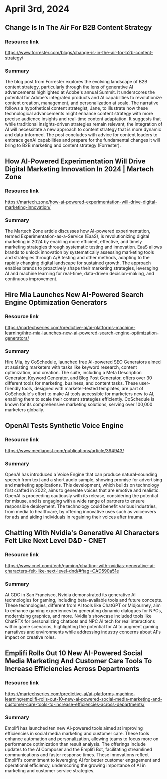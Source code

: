 # April 3rd, 2024

## Change Is In The Air For B2B Content Strategy

### Resource link

<https://www.forrester.com/blogs/change-is-in-the-air-for-b2b-content-strategy/>

### Summary

The blog post from Forrester explores the evolving landscape of B2B content strategy, particularly through the lens of generative AI advancements highlighted at Adobe's annual Summit. It underscores the potential for Adobe's integrated products and AI capabilities to revolutionize content creation, management, and personalization at scale. The narrative follows a hypothetical content strategist, Jane, to illustrate how these technological advancements might enhance content strategy with more precise audience insights and real-time content adaptation. It suggests that while traditional insights-driven strategies remain relevant, the integration of AI will necessitate a new approach to content strategy that is more dynamic and data-informed. The post concludes with advice for content leaders to embrace genAI capabilities and prepare for the fundamental changes it will bring to B2B marketing and content strategy​ (Forrester)​.

## How AI-Powered Experimentation Will Drive Digital Marketing Innovation In 2024 | Martech Zone

### Resource link

<https://martech.zone/how-ai-powered-experimentation-will-drive-digital-marketing-innovation/>

### Summary

The Martech Zone article discusses how AI-powered experimentation, termed Experimentation-as-a-Service (EaaS), is revolutionizing digital marketing in 2024 by enabling more efficient, effective, and timely marketing strategies through systematic testing and innovation. EaaS allows brands to unlock innovation by systematically assessing marketing tools and strategies through A/B testing and other methods, adapting to the rapidly changing digital landscape for sustained growth. The approach enables brands to proactively shape their marketing strategies, leveraging AI and machine learning for real-time, data-driven decision-making, and continuous improvement.

## Hire Mia Launches New AI-Powered Search Engine Optimization Generators

### Resource link

<https://martechseries.com/predictive-ai/ai-platforms-machine-learning/hire-mia-launches-new-ai-powered-search-engine-optimization-generators/>

### Summary

Hire Mia, by CoSchedule, launched free AI-powered SEO Generators aimed at assisting marketers with tasks like keyword research, content optimization, and creation. The suite, including a Meta Description Generator, Keyword Generator, and Blog Post Generator, offers over 30 different tools for marketing, business, and content tasks. These user-friendly tools, designed with marketer-tested templates, are part of CoSchedule's effort to make AI tools accessible for marketers new to AI, enabling them to scale their content strategies efficiently. CoSchedule is known for its comprehensive marketing solutions, serving over 100,000 marketers globally.

## OpenAI Tests Synthetic Voice Engine

### Resource link

<https://www.mediapost.com/publications/article/394943/>

### Summary

OpenAI has introduced a Voice Engine that can produce natural-sounding speech from text and a short audio sample, showing promise for advertising and marketing applications. This development, which builds on technology first crafted in 2022, aims to generate voices that are emotive and realistic. OpenAI is proceeding cautiously with its release, considering the potential for misuse, and is engaging with a wide range of partners to ensure responsible deployment. The technology could benefit various industries, from media to healthcare, by offering innovative uses such as voiceovers for ads and aiding individuals in regaining their voices after trauma.

## Chatting With Nvidia's Generative AI Characters Felt Like Next Level D\&D - CNET

### Resource link

<https://www.cnet.com/tech/gaming/chatting-with-nvidias-generative-ai-characters-felt-like-next-level-dnd/#ftag=CAD590a51e>

### Summary

At GDC in San Francisco, Nvidia demonstrated its generative AI technologies for gaming, including beta-available tools and future concepts. These technologies, different from AI tools like ChatGPT or Midjourney, aim to enhance gaming experiences by generating dynamic dialogues for NPCs, modernizing graphics, and more. Nvidia's showcase included tools like ChatRTX for personalizing chatbots and NPC AI tech for real interactions within game scenarios, highlighting the potential for AI to augment gaming narratives and environments while addressing industry concerns about AI's impact on creative roles.

## Emplifi Rolls Out 10 New AI-Powered Social Media Marketing And Customer Care Tools To Increase Efficiencies Across Departments

### Resource link

<https://martechseries.com/predictive-ai/ai-platforms-machine-learning/emplifi-rolls-out-10-new-ai-powered-social-media-marketing-and-customer-care-tools-to-increase-efficiencies-across-departments/>

### Summary

Emplifi has launched ten new AI-powered tools aimed at improving efficiencies in social media marketing and customer care. These tools enhance automation and personalization, allowing teams to focus more on performance optimization than result analysis. The offerings include updates to the AI Composer and the Emplifi Bot, facilitating streamlined communications and faster response times. These innovations reflect Emplifi's commitment to leveraging AI for better customer engagement and operational efficiency, underscoring the growing importance of AI in marketing and customer service strategies.
